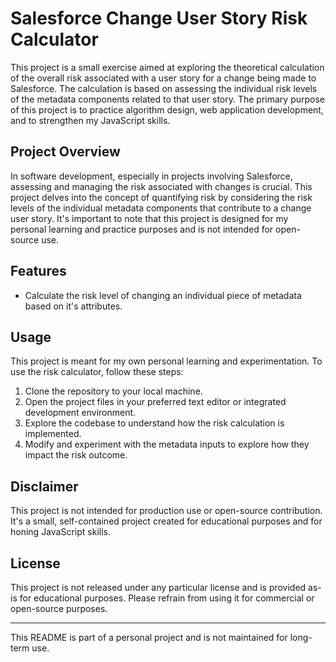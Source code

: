 # Salesforce Change User Story Risk Calculator

This project is a small exercise aimed at exploring the theoretical calculation of the overall risk associated with a user story for a change being made to Salesforce. The calculation is based on assessing the individual risk levels of the metadata components related to that user story. The primary purpose of this project is to practice algorithm design, web application development, and to strengthen my JavaScript skills.

## Project Overview

In software development, especially in projects involving Salesforce, assessing and managing the risk associated with changes is crucial. This project delves into the concept of quantifying risk by considering the risk levels of the individual metadata components that contribute to a change user story. It's important to note that this project is designed for my personal learning and practice purposes and is not intended for open-source use.

## Features

- Calculate the risk level of changing an individual piece of metadata based on it's attributes.

## Usage

This project is meant for my own personal learning and experimentation. To use the risk calculator, follow these steps:

1. Clone the repository to your local machine.
2. Open the project files in your preferred text editor or integrated development environment.
3. Explore the codebase to understand how the risk calculation is implemented.
4. Modify and experiment with the metadata inputs to explore how they impact the risk outcome.

## Disclaimer

This project is not intended for production use or open-source contribution. It's a small, self-contained project created for educational purposes and for honing JavaScript skills.

## License

This project is not released under any particular license and is provided as-is for educational purposes. Please refrain from using it for commercial or open-source purposes.

---

This README is part of a personal project and is not maintained for long-term use.
